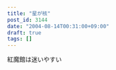 ```yaml
---
title: "星が核"
post_id: 3144
date: "2004-08-14T00:31:00+09:00"
draft: true
tags: []
---
```



紅魔館は迷いやすい
